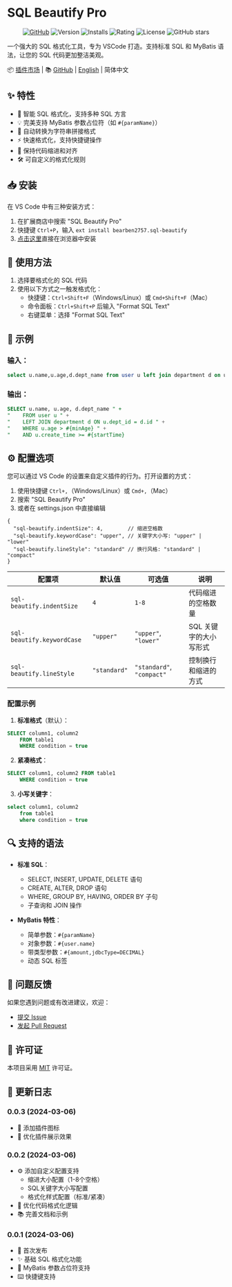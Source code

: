 # SQL Beautify Pro

<div align="center">

[![GitHub](https://img.shields.io/badge/GitHub-Repository-black?logo=github)](https://github.com/bearben2575/vscode-sql-formatter-idea)
![Version](https://img.shields.io/visual-studio-marketplace/v/bearben2757.sql-beautify)
![Installs](https://img.shields.io/visual-studio-marketplace/i/bearben2757.sql-beautify)
![Rating](https://img.shields.io/visual-studio-marketplace/r/bearben2757.sql-beautify)
![License](https://img.shields.io/github/license/bearben2575/vscode-sql-formatter-idea)
![GitHub stars](https://img.shields.io/github/stars/bearben2575/vscode-sql-formatter-idea?style=social)

</div>

一个强大的 SQL 格式化工具，专为 VSCode 打造。支持标准 SQL 和 MyBatis 语法，让您的 SQL 代码更加整洁美观。

📦 [插件市场](https://marketplace.visualstudio.com/items?itemName=bearben2757.sql-beautify) | 
📚 [GitHub](https://github.com/bearben2575/vscode-sql-formatter-idea) | 
[English](README_EN.md) | 
简体中文

## ✨ 特性

- 🎯 智能 SQL 格式化，支持多种 SQL 方言
- 💡 完美支持 MyBatis 参数占位符（如 `#{paramName}`）
- 🔄 自动转换为字符串拼接格式
- ⚡ 快速格式化，支持快捷键操作
- 🎨 保持代码缩进和对齐
- 🛠 可自定义的格式化规则

## 📥 安装

在 VS Code 中有三种安装方式：

1. 在扩展商店中搜索 "SQL Beautify Pro"
2. 快捷键 `Ctrl+P`，输入 `ext install bearben2757.sql-beautify`
3. [点击这里](https://marketplace.visualstudio.com/items?itemName=bearben2757.sql-beautify)直接在浏览器中安装

## 🚀 使用方法

1. 选择要格式化的 SQL 代码
2. 使用以下方式之一触发格式化：
   - 快捷键：`Ctrl+Shift+F`（Windows/Linux）或 `Cmd+Shift+F`（Mac）
   - 命令面板：`Ctrl+Shift+P` 后输入 "Format SQL Text"
   - 右键菜单：选择 "Format SQL Text"

## 📝 示例

### 输入：
```sql
select u.name,u.age,d.dept_name from user u left join department d on u.dept_id=d.id where u.age>#{minAge} and u.create_time>=#{startTime}
```

### 输出：
```sql
SELECT u.name, u.age, d.dept_name " +
"    FROM user u " +
"    LEFT JOIN department d ON u.dept_id = d.id " +
"    WHERE u.age > #{minAge} " +
"    AND u.create_time >= #{startTime}
```

## ⚙️ 配置选项

您可以通过 VS Code 的设置来自定义插件的行为。打开设置的方式：
1. 使用快捷键 `Ctrl+,`（Windows/Linux）或 `Cmd+,`（Mac）
2. 搜索 "SQL Beautify Pro"
3. 或者在 settings.json 中直接编辑

```jsonc
{
  "sql-beautify.indentSize": 4,        // 缩进空格数
  "sql-beautify.keywordCase": "upper", // 关键字大小写: "upper" | "lower"
  "sql-beautify.lineStyle": "standard" // 换行风格: "standard" | "compact"
}
```

| 配置项 | 默认值 | 可选值 | 说明 |
|--------|--------|--------|------|
| `sql-beautify.indentSize` | `4` | `1-8` | 代码缩进的空格数量 |
| `sql-beautify.keywordCase` | `"upper"` | `"upper"`, `"lower"` | SQL 关键字的大小写形式 |
| `sql-beautify.lineStyle` | `"standard"` | `"standard"`, `"compact"` | 控制换行和缩进的方式 |

### 配置示例

1. **标准格式**（默认）：
```sql
SELECT column1, column2
    FROM table1
    WHERE condition = true
```

2. **紧凑格式**：
```sql
SELECT column1, column2 FROM table1
    WHERE condition = true
```

3. **小写关键字**：
```sql
select column1, column2
    from table1
    where condition = true
```

## 🔍 支持的语法

- **标准 SQL**：
  - SELECT, INSERT, UPDATE, DELETE 语句
  - CREATE, ALTER, DROP 语句
  - WHERE, GROUP BY, HAVING, ORDER BY 子句
  - 子查询和 JOIN 操作

- **MyBatis 特性**：
  - 简单参数：`#{paramName}`
  - 对象参数：`#{user.name}`
  - 带类型参数：`#{amount,jdbcType=DECIMAL}`
  - 动态 SQL 标签

## 🐛 问题反馈

如果您遇到问题或有改进建议，欢迎：
- [提交 Issue](https://github.com/bearben2575/vscode-sql-formatter-idea/issues)
- [发起 Pull Request](https://github.com/bearben2575/vscode-sql-formatter-idea/pulls)

## 📄 许可证

本项目采用 [MIT](LICENSE) 许可证。

## 📝 更新日志

### 0.0.3 (2024-03-06)
- 🎨 添加插件图标
- 💅 优化插件展示效果

### 0.0.2 (2024-03-06)
- ⚙️ 添加自定义配置支持
  - 缩进大小配置（1-8个空格）
  - SQL关键字大小写配置
  - 格式化样式配置（标准/紧凑）
- 🎨 优化代码格式化逻辑
- 📚 完善文档和示例

### 0.0.1 (2024-03-06)
- 🎉 首次发布
- ✨ 基础 SQL 格式化功能
- 🔧 MyBatis 参数占位符支持
- ⌨️ 快捷键支持 
